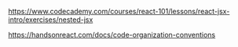 https://www.codecademy.com/courses/react-101/lessons/react-jsx-intro/exercises/nested-jsx

https://handsonreact.com/docs/code-organization-conventions